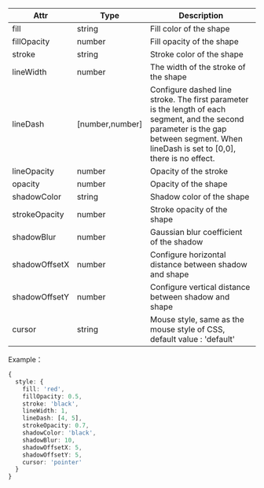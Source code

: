 <!--shape style-->

| Attr          | Type            | Description                                                                                                                                                                              |
| ------------- | --------------- | ---------------------------------------------------------------------------------------------------------------------------------------------------------------------------------------- |
| fill          | string          | Fill color of the shape                                                                                                                                                                  |
| fillOpacity   | number          | Fill opacity of the shape                                                                                                                                                                |
| stroke        | string          | Stroke color of the shape                                                                                                                                                                |
| lineWidth     | number          | The width of the stroke of the shape                                                                                                                                                     |
| lineDash      | [number,number] | Configure dashed line stroke. The first parameter is the length of each segment, and the second parameter is the gap between segment. When lineDash is set to [0,0], there is no effect. |
| lineOpacity   | number          | Opacity of the stroke                                                                                                                                                                    |
| opacity       | number          | Opacity of the shape                                                                                                                                                                     |
| shadowColor   | string          | Shadow color of the shape                                                                                                                                                                |
| strokeOpacity | number          | Stroke opacity of the shape                                                                                                                                                              |
| shadowBlur    | number          | Gaussian blur coefficient of the shadow                                                                                                                                                  |
| shadowOffsetX | number          | Configure horizontal distance between shadow and shape                                                                                                                                   |
| shadowOffsetY | number          | Configure vertical distance between shadow and shape                                                                                                                                     |
| cursor        | string          | Mouse style, same as the mouse style of CSS, default value : 'default'                                                                                                                   |

Example：

```ts
{
  style: {
    fill: 'red',
    fillOpacity: 0.5,
    stroke: 'black',
    lineWidth: 1,
    lineDash: [4, 5],
    strokeOpacity: 0.7,
    shadowColor: 'black',
    shadowBlur: 10,
    shadowOffsetX: 5,
    shadowOffsetY: 5,
    cursor: 'pointer'
  }
}
```
